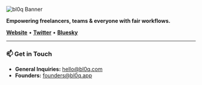 ![bl0q Banner](https://ucarecdn.com/47eecb85-bcfd-4600-a678-a5fc0081fdd5/bl0qpre.png)

**Empowering freelancers, teams & everyone with fair workflows.**

[**Website**](https://bl0q.app) • [**Twitter**](https://twitter.com/bl0q_app) • [**Bluesky**](https://bsky.app/profile/bl0q.app)

---

### 📫 Get in Touch

- **General Inquiries:** [hello@bl0q.com](mailto:hello@bl0q.com)  
- **Founders:** [founders@bl0q.app](mailto:founders@bl0q.app)
